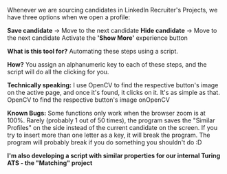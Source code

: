 Whenever we are sourcing candidates in LinkedIn Recruiter's Projects, we have three options when we open a profile:

**Save candidate** -> Move to the next candidate
**Hide candidate** -> Move to the next candidate
Activate the **'Show More'** experience button

**What is this tool for?**
Automating these steps using a script.

**How?**
You assign an alphanumeric key to each of these steps, and the script will do all the clicking for you.

**Technically speaking:**
I use OpenCV to find the respective button's image on the active page, and once it's found, it clicks on it. It's as simple as that. OpenCV to find the respective button's image onOpenCV

**Known Bugs:**
Some functions only work when the browser zoom is at 100%.
Rarely (probably 1 out of 50 times), the program saves the "Similar Profiles" on the side instead of the current candidate on the screen.
If you try to insert more than one letter as a key, it will break the program.
The program will probably break if you do something you shouldn't do :D


**I'm also developing a script with similar properties for our internal Turing ATS - the "Matching" project**
